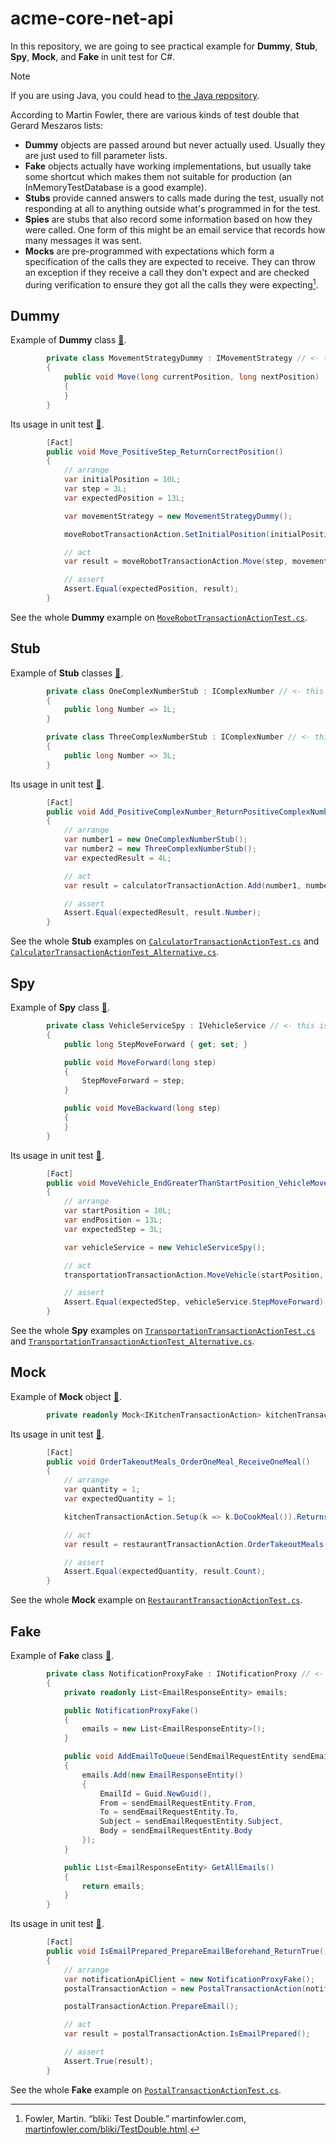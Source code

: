# acme-core-net-api

In this repository, we are going to see practical example for **Dummy**, **Stub**, **Spy**, **Mock**, and **Fake** in unit test for C#.

> [!NOTE]
> If you are using Java, you could head to [the Java repository](https://github.com/ivan-akira/acme-core-api).

According to Martin Fowler, there are various kinds of test double that Gerard Meszaros lists:
- **Dummy** objects are passed around but never actually used. Usually they are just used to fill parameter lists.
- **Fake** objects actually have working implementations, but usually take some shortcut which makes them not suitable for production (an InMemoryTestDatabase is a good example).
- **Stubs** provide canned answers to calls made during the test, usually not responding at all to anything outside what's programmed in for the test.
- **Spies** are stubs that also record some information based on how they were called. One form of this might be an email service that records how many messages it was sent.
- **Mocks** are pre-programmed with expectations which form a specification of the calls they are expected to receive. They can throw an exception if they receive a call they don't expect and are checked during verification to ensure they got all the calls they were expecting[^1].

## Dummy

Example of **Dummy** class [🔗](https://github.com/ivan-akira/acme-core-net-api/blob/main/Acme/Acme.UnitTest/Part_A_Dummy/MoveRobotTransactionActionTest.cs#L35-L40).
```csharp
        private class MovementStrategyDummy : IMovementStrategy // <- this is dummy
        {
            public void Move(long currentPosition, long nextPosition)
            {
            }
        }
```

Its usage in unit test [🔗](https://github.com/ivan-akira/acme-core-net-api/blob/main/Acme/Acme.UnitTest/Part_A_Dummy/MoveRobotTransactionActionTest.cs#L16-L33).
```csharp
        [Fact]
        public void Move_PositiveStep_ReturnCorrectPosition()
        {
            // arrange
            var initialPosition = 10L;
            var step = 3L;
            var expectedPosition = 13L;

            var movementStrategy = new MovementStrategyDummy();

            moveRobotTransactionAction.SetInitialPosition(initialPosition);

            // act
            var result = moveRobotTransactionAction.Move(step, movementStrategy);

            // assert
            Assert.Equal(expectedPosition, result);
        }
```

See the whole **Dummy** example on [`MoveRobotTransactionActionTest.cs`](https://github.com/ivan-akira/acme-core-net-api/blob/main/Acme/Acme.UnitTest/Part_A_Dummy/MoveRobotTransactionActionTest.cs).

## Stub

Example of **Stub** classes [🔗](https://github.com/ivan-akira/acme-core-net-api/blob/main/Acme/Acme.UnitTest/Part_B_Stub/CalculatorTransactionActionTest.cs#L31-L39).
```csharp
        private class OneComplexNumberStub : IComplexNumber // <- this is stub
        {
            public long Number => 1L;
        }

        private class ThreeComplexNumberStub : IComplexNumber // <- this is stub
        {
            public long Number => 3L;
        }
```

Its usage in unit test [🔗](https://github.com/ivan-akira/acme-core-net-api/blob/main/Acme/Acme.UnitTest/Part_B_Stub/CalculatorTransactionActionTest.cs#L16-L29).
```csharp
        [Fact]
        public void Add_PositiveComplexNumber_ReturnPositiveComplexNumber()
        {
            // arrange
            var number1 = new OneComplexNumberStub();
            var number2 = new ThreeComplexNumberStub();
            var expectedResult = 4L;

            // act
            var result = calculatorTransactionAction.Add(number1, number2);

            // assert
            Assert.Equal(expectedResult, result.Number);
        }
```

See the whole **Stub** examples on [`CalculatorTransactionActionTest.cs`](https://github.com/ivan-akira/acme-core-net-api/blob/main/Acme/Acme.UnitTest/Part_B_Stub/CalculatorTransactionActionTest.cs) and [`CalculatorTransactionActionTest_Alternative.cs`](https://github.com/ivan-akira/acme-core-net-api/blob/main/Acme/Acme.UnitTest/Part_B_Stub/CalculatorTransactionActionTest_Alternative.cs).

## Spy

Example of **Spy** class [🔗](https://github.com/ivan-akira/acme-core-net-api/blob/main/Acme/Acme.UnitTest/Part_C_Spy/TransportationTransactionActionTest.cs#L33-L45).
```csharp
        private class VehicleServiceSpy : IVehicleService // <- this is spy
        {
            public long StepMoveForward { get; set; }

            public void MoveForward(long step)
            {
                StepMoveForward = step;
            }

            public void MoveBackward(long step)
            {
            }
        }
```

Its usage in unit test [🔗](https://github.com/ivan-akira/acme-core-net-api/blob/main/Acme/Acme.UnitTest/Part_C_Spy/TransportationTransactionActionTest.cs#L16-L31).
```csharp
        [Fact]
        public void MoveVehicle_EndGreaterThanStartPosition_VehicleMoveForward()
        {
            // arrange
            var startPosition = 10L;
            var endPosition = 13L;
            var expectedStep = 3L;

            var vehicleService = new VehicleServiceSpy();

            // act
            transportationTransactionAction.MoveVehicle(startPosition, endPosition, vehicleService);

            // assert
            Assert.Equal(expectedStep, vehicleService.StepMoveForward);
        }
```

See the whole **Spy** examples on [`TransportationTransactionActionTest.cs`](https://github.com/ivan-akira/acme-core-net-api/blob/main/Acme/Acme.UnitTest/Part_C_Spy/TransportationTransactionActionTest.cs) and [`TransportationTransactionActionTest_Alternative.cs`](https://github.com/ivan-akira/acme-core-net-api/blob/main/Acme/Acme.UnitTest/Part_C_Spy/TransportationTransactionActionTest_Alternative.cs).

## Mock

Example of **Mock** object [🔗](https://github.com/ivan-akira/acme-core-net-api/blob/main/Acme/Acme.UnitTest/Part_D_Mock/RestaurantTransactionActionTest.cs#L11).
```csharp
        private readonly Mock<IKitchenTransactionAction> kitchenTransactionAction; // <- this is mock
```

Its usage in unit test [🔗](https://github.com/ivan-akira/acme-core-net-api/blob/main/Acme/Acme.UnitTest/Part_D_Mock/RestaurantTransactionActionTest.cs#L19-L33).
```csharp
        [Fact]
        public void OrderTakeoutMeals_OrderOneMeal_ReceiveOneMeal()
        {
            // arrange
            var quantity = 1;
            var expectedQuantity = 1;

            kitchenTransactionAction.Setup(k => k.DoCookMeal()).Returns(new MealEntity());

            // act
            var result = restaurantTransactionAction.OrderTakeoutMeals(quantity);

            // assert
            Assert.Equal(expectedQuantity, result.Count);
        }
```

See the whole **Mock** example on [`RestaurantTransactionActionTest.cs`](https://github.com/ivan-akira/acme-core-net-api/blob/main/Acme/Acme.UnitTest/Part_D_Mock/RestaurantTransactionActionTest.cs).

## Fake

Example of **Fake** class [🔗](https://github.com/ivan-akira/acme-core-net-api/blob/main/Acme/Acme.UnitTest/Part_E_Fake/PostalTransactionActionTest.cs#L30-L55).
```csharp
        private class NotificationProxyFake : INotificationProxy // <- this is fake
        {
            private readonly List<EmailResponseEntity> emails;

            public NotificationProxyFake()
            {
                emails = new List<EmailResponseEntity>();
            }

            public void AddEmailToQueue(SendEmailRequestEntity sendEmailRequestEntity)
            {
                emails.Add(new EmailResponseEntity()
                {
                    EmailId = Guid.NewGuid(),
                    From = sendEmailRequestEntity.From,
                    To = sendEmailRequestEntity.To,
                    Subject = sendEmailRequestEntity.Subject,
                    Body = sendEmailRequestEntity.Body
                });
            }

            public List<EmailResponseEntity> GetAllEmails()
            {
                return emails;
            }
        }
```

Its usage in unit test [🔗](https://github.com/ivan-akira/acme-core-net-api/blob/main/Acme/Acme.UnitTest/Part_E_Fake/PostalTransactionActionTest.cs#L14-L28).
```csharp
        [Fact]
        public void IsEmailPrepared_PrepareEmailBeforehand_ReturnTrue()
        {
            // arrange
            var notificationApiClient = new NotificationProxyFake();
            postalTransactionAction = new PostalTransactionAction(notificationApiClient);

            postalTransactionAction.PrepareEmail();

            // act
            var result = postalTransactionAction.IsEmailPrepared();

            // assert
            Assert.True(result);
        }
```

See the whole **Fake** example on [`PostalTransactionActionTest.cs`](https://github.com/ivan-akira/acme-core-net-api/blob/main/Acme/Acme.UnitTest/Part_E_Fake/PostalTransactionActionTest.cs).

[^1]: Fowler, Martin. “bliki: Test Double.” martinfowler.com, [martinfowler.com/bliki/TestDouble.html](https://martinfowler.com/bliki/TestDouble.html).
